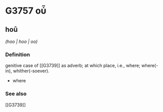 # G3757 οὗ

## hoû

_(hoo | hoo | oo)_

### Definition

genitive case of [[G3739]] as adverb; at which place, i.e., where; where(-in), whither(-soever).

- where

### See also

[[G3739]]


